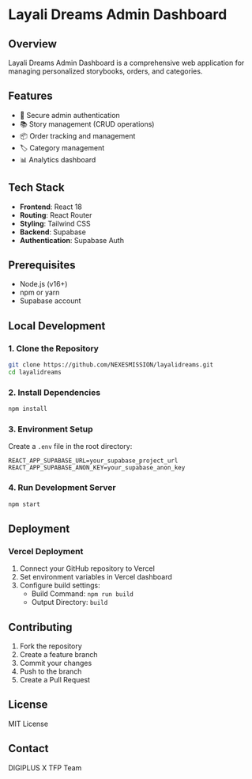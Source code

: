 # Layali Dreams Admin Dashboard

## Overview
Layali Dreams Admin Dashboard is a comprehensive web application for managing personalized storybooks, orders, and categories.

## Features
- 🔐 Secure admin authentication
- 📚 Story management (CRUD operations)
- 📦 Order tracking and management
- 🏷️ Category management
- 📊 Analytics dashboard

## Tech Stack
- **Frontend**: React 18
- **Routing**: React Router
- **Styling**: Tailwind CSS
- **Backend**: Supabase
- **Authentication**: Supabase Auth

## Prerequisites
- Node.js (v16+)
- npm or yarn
- Supabase account

## Local Development

### 1. Clone the Repository
```bash
git clone https://github.com/NEXESMISSION/layalidreams.git
cd layalidreams
```

### 2. Install Dependencies
```bash
npm install
```

### 3. Environment Setup
Create a `.env` file in the root directory:
```
REACT_APP_SUPABASE_URL=your_supabase_project_url
REACT_APP_SUPABASE_ANON_KEY=your_supabase_anon_key
```

### 4. Run Development Server
```bash
npm start
```

## Deployment

### Vercel Deployment
1. Connect your GitHub repository to Vercel
2. Set environment variables in Vercel dashboard
3. Configure build settings:
   - Build Command: `npm run build`
   - Output Directory: `build`

## Contributing
1. Fork the repository
2. Create a feature branch
3. Commit your changes
4. Push to the branch
5. Create a Pull Request

## License
MIT License

## Contact
DIGIPLUS X TFP Team
